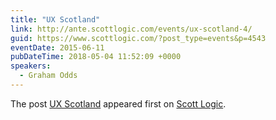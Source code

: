 ```yaml
---
title: "UX Scotland"
link: http://ante.scottlogic.com/events/ux-scotland-4/
guid: https://www.scottlogic.com/?post_type=events&p=4543
eventDate: 2015-06-11
pubDateTime: 2018-05-04 11:52:09 +0000
speakers:
  - Graham Odds
---
```


<p>The post <a rel="nofollow" href="http://ante.scottlogic.com/events/ux-scotland-4/">UX Scotland</a> appeared first on <a rel="nofollow" href="http://ante.scottlogic.com">Scott Logic</a>.</p>